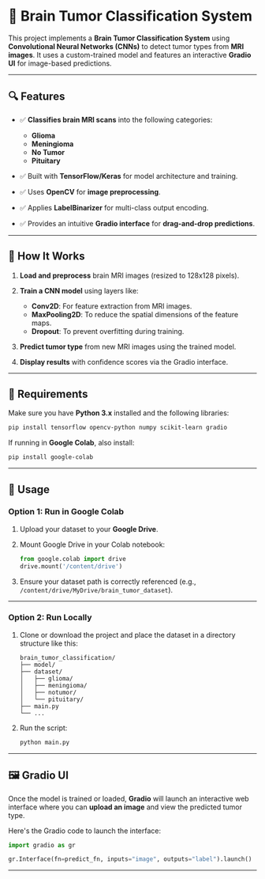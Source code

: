 
# 🧠 Brain Tumor Classification System

This project implements a **Brain Tumor Classification System** using **Convolutional Neural Networks (CNNs)** to detect tumor types from **MRI images**. It uses a custom-trained model and features an interactive **Gradio UI** for image-based predictions.

---

## 🔍 Features

* ✅ **Classifies brain MRI scans** into the following categories:

  * **Glioma**
  * **Meningioma**
  * **No Tumor**
  * **Pituitary**

* ✅ Built with **TensorFlow/Keras** for model architecture and training.

* ✅ Uses **OpenCV** for **image preprocessing**.

* ✅ Applies **LabelBinarizer** for multi-class output encoding.

* ✅ Provides an intuitive **Gradio interface** for **drag-and-drop predictions**.

---

## 🧠 How It Works

1. **Load and preprocess** brain MRI images (resized to 128x128 pixels).
2. **Train a CNN model** using layers like:

   * **Conv2D**: For feature extraction from MRI images.
   * **MaxPooling2D**: To reduce the spatial dimensions of the feature maps.
   * **Dropout**: To prevent overfitting during training.
3. **Predict tumor type** from new MRI images using the trained model.
4. **Display results** with confidence scores via the Gradio interface.

---

## 📁 Requirements

Make sure you have **Python 3.x** installed and the following libraries:

```bash
pip install tensorflow opencv-python numpy scikit-learn gradio
```

If running in **Google Colab**, also install:

```bash
pip install google-colab
```

---

## 🚀 Usage

### Option 1: Run in Google Colab

1. Upload your dataset to your **Google Drive**.

2. Mount Google Drive in your Colab notebook:

   ```python
   from google.colab import drive
   drive.mount('/content/drive')
   ```

3. Ensure your dataset path is correctly referenced (e.g., `/content/drive/MyDrive/brain_tumor_dataset`).

---

### Option 2: Run Locally

1. Clone or download the project and place the dataset in a directory structure like this:

   ```plaintext
   brain_tumor_classification/
   ├── model/
   ├── dataset/
   │   ├── glioma/
   │   ├── meningioma/
   │   ├── notumor/
   │   └── pituitary/
   ├── main.py
   └── ...
   ```

2. Run the script:

   ```bash
   python main.py
   ```

---

## 🖼️ Gradio UI

Once the model is trained or loaded, **Gradio** will launch an interactive web interface where you can **upload an image** and view the predicted tumor type.

Here's the Gradio code to launch the interface:

```python
import gradio as gr

gr.Interface(fn=predict_fn, inputs="image", outputs="label").launch()
```

---

